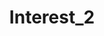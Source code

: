 ---
layout: project
title: "Interest_2"
description: "Interest Description"
header-img: "img/home-bg.jpg"
category: interest_2
---